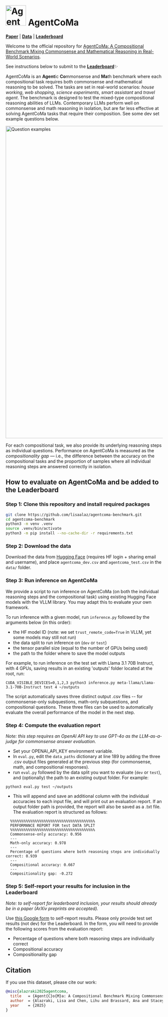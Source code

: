 
# <img src="https://agentcoma.github.io/images/agent.png" alt="Agent icon" width="65"/> AgentCoMa    

[**Paper**]() | [**Data**](https://huggingface.co/datasets/LisaAlaz/AgentCoMa) | [**Leaderboard**](https://agentcoma.github.io/) 

Welcome to the official repository for [AgentCoMa: A Compositional Benchmark Mixing Commonsense and
Mathematical Reasoning in Real-World Scenarios]().

See instructions below to submit to the [**Leaderboard**](https://agentcoma.github.io/)✨

AgentCoMa is an **Agent**ic **Co**mmonsense and **Ma**th benchmark where each compositional task requires both commonsense and mathematical reasoning to be solved. The tasks are set in real-world scenarios: *house working*, *web shopping*, *science experiments*, *smart assistant* and *travel agent*. The benchmark is designed to test the mixed-type compositional reasoning abilities of LLMs. Contemporary LLMs perform well on commonsense and math reasoning in isolation, but are far less effective at solving AgentCoMa tasks that require their composition. See some dev set example questions below.

<img src="https://agentcoma.github.io/images/question_examples.svg" alt="Question examples" width="1000"/>

For each compositional task, we also provide its underlying reasoning steps as individual questions. Performance on AgentCoMa is measured as the *compositionality gap* — i.e., the difference between the accuracy on the compositional tasks and the proportion of samples where all individual reasoning steps are answered correctly in isolation.

## How to evaluate on AgentCoMa and be added to the Leaderboard


### Step 1: Clone this repository and install required packages
```bash
git clone https://github.com/lisaalaz/agentcoma-benchmark.git
cd agentcoma-benchmark
python3 -m venv .venv
source .venv/bin/activate
python3 -m pip install --no-cache-dir -r requirements.txt
```

### Step 2: Download the data

Download the data from [Hugging Face](https://huggingface.co/datasets/LisaAlaz/AgentCoMa) (requires HF login + sharing email and username), and place `agentcoma_dev.csv` and `agentcoma_test.csv` in the `data/` folder.


### Step 3: Run inference on AgentCoMa

We provide a script to run inference on AgentCoMa (on both the individual reasoning steps and the compositional task) using existing Hugging Face models with the VLLM library. You may adapt this to evaluate your own framework.

To run inference with a given model, run `inference.py` followed by the arguments below (in this order):
- the HF model ID (note: we set `trust_remote_code=True` in VLLM, yet some models may still not run)
- the data split to run inference on (`dev` or `test`)
- the tensor parallel size (equal to the number of GPUs being used)
- the path to the folder where to save the model outputs

For example, to run inference on the test set with Llama 3.1 70B Instruct, with 4 GPUs, saving results in an existing 'outputs' folder located at the root, run:

```
CUDA_VISIBLE_DEVICES=0,1,2,3 python3 inference.py meta-llama/Llama-3.1-70B-Instruct test 4 ~/outputs
```

The script automatically saves three distinct output .csv files -- for commonsense-only subquestions, math-only subquestions, and compositional questions.
These three files can be used to automatically evaluate the overall performance of the model in the next step.

### Step 4: Compute the evaluation report 

*Note: this step requires an OpenAI API key to use GPT-4o as the LLM-as-a-judge for commonsense answer evaluation.*

- Set your OPENAI_API_KEY environment variable.
- In `eval.py`, edit the `data_paths` dictionary at line 189 by adding the three .csv output files generated at the previous step (for commonsense, math, and compositional responses).
- run `eval.py` followed by the data split you want to evaluate (`dev` or `test`), and (optionally) the path to an existing output folder. For example:
```
python3 eval.py test ~/outputs
``` 
- This will append and save an additional column with the individual accuracies to each input file, and will print out an evaluation report. If an output folder path is provided, the report will also be saved as a .txt file. The evaluation report is structured as follows:
  
```
  %%%%%%%%%%%%%%%%%%%%%%%%%%%%%%%%%%%%%%
  PERFORMANCE REPORT FOR test DATA SPLIT
  %%%%%%%%%%%%%%%%%%%%%%%%%%%%%%%%%%%%%%
  Commonsense-only accuracy: 0.956
  ---
  Math-only accuracy: 0.978
  ---
  Percentage of questions where both reasoning steps are individually correct: 0.939
  ---
  Compositional accuracy: 0.667
  ---
  Compositionality gap: -0.272
```

### Step 5: Self-report your results for inclusion in the Leaderboard

*Note: to self-report for leaderboard inclusion, your results should already be in a paper (ArXiv preprints are accepted).*

Use [this Google form](https://docs.google.com/forms/d/1Ymye0kIaKNPXoHuPSiTt6oIhgQ1phCtwMSEVeP2mA_k) to self-report results. Please only provide test set results (not dev) for the Leaderboard. In the form, you will need to provide the following scores from the evaluation report:
- Percentage of questions where both reasoning steps are individually correct
- Compositional accuracy
- Compositionality gap

## Citation

If you use this dataset, please cite our work:

````bibtex
@misc{alazraki2025agentcoma,
  title   = {Agent{C}o{M}a: A Compositional Benchmark Mixing Commonsense and Mathematical Reasoning in Real-World Scenarios},
  author  = {Alazraki, Lisa and Chen, Lihu and Brassard, Ana and Stacey, Joe and Rahmani, Hossein A. and Rei, Marek},
  year    = {2025}
}
````
